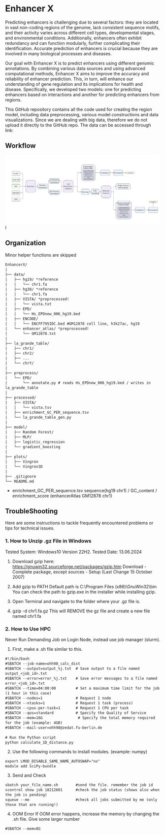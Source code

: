 # Enhancer X

Predicting enhancers is challenging due to several factors: they are located in vast non-coding regions of the genome, lack consistent sequence motifs, and their activity varies across different cell types, developmental stages, and environmental conditions. Additionally, enhancers often exhibit redundancy and can function modularly, further complicating their identification. Accurate prediction of enhancers is crucial because they are involved in many biological processes and diseases. 

Our goal with Enhancer X is to predict enhancers using different genomic annotations. By combining various data sources and using advanced computational methods, Enhancer X aims to improve the accuracy and reliability of enhancer prediction. This, in turn, will enhance our understanding of gene regulation and its implications for health and disease. Specifically, we developed two models: one for predicting enhancers based on interactions and another for predicting enhancers from regions. 

This GitHub repository contains all the code used for creating the region model, including data preprocessing, various model constructions and data visualizations. Since we are dealing with big data, therefore we do not upload it directly to the GitHub repo. The data can be accessed through link: 


## Workflow
![Enhancer X Workflow Overview](OverviewWorkflow.png) I




## Organization
Minor helper functions are skipped
```
EnhancerX/
|
├── data/
|   ├── hg19/ *reference
|   |   └── chr1.fa
|   ├── hg38/ *reference
|   |   └── chr1.fa
|   ├── VISTA/ *preprocessed!
|   |   └── vista.txt
|   ├── EPD/
|   |   └── Hs_EPDnew_006_hg19.bed
|   ├── ENCODE/
|   |   └── ENCFF795IDC.bed #GM12878 cell line, h3k27ac, hg19
|   └── enhancer_atlas/ *preprocessed!
|       └── GM12878.txt
|
├── la_grande_table/
|   ├── chr1/
|   ├── chr2/
|   ├── ...
|   └── chrY/
|
├── preprocess/
|   └── EPD/
|       └── annotate.py # reads Hs_EPDnew_006_hg19.bed / writes in la_grande_table
|
├── processed/
|   ├── VISTA/
|   |   └── vista.tsv 
|   ├── enrichment_GC_PER_sequence.tsv
|   └── la_grande_table_gen.py
|
├── model/
|   ├── Random Forest/
|   ├── MLP/
|   ├── logistic_regression
|   └── gradient_boosting
|
├── plots/
|   ├── Vingron
|   └── Vingron3D
|
├── .gitignore
└── README.md
```

* enrichment_GC_PER_sequence.tsv
sequence(hg19 chr1) / GC_content / enrichment_score (enhancerAtlas GM12878 chr1)


## TroubleShooting
Here are some instructions to tackle frequently encountered problems or tips for technical issues.

### 1. How to Unzip .gz File in Windows
Tested System: Windows10 Version 22H2.
Tested Date: 13.06.2024
1. Download gzip here: https://gnuwin32.sourceforge.net/packages/gzip.htm
Download - Complete package, except sources - Setup (Last Change 15 October 2007)

2. Add gzip to PATH
Default path is C:\Program Files (x86)\GnuWin32\bin
You can check the path to gzip.exe in the installer while installing gzip.

3. Open Terminal and navigate to the folder where your .gz file is.

4. gzip -d chr1.fa.gz
This will REMOVE the gz file and create a new file named chr1.fa

### 2. How to Use HPC
Never Run Demanding Job on Login Node, instead use job manager (slurm).
1. First, make a .sh file similar to this.
```
#!/bin/bash
#SBATCH --job-name=ohh98_calc_dist
#SBATCH --output=output_%j.txt  # Save output to a file named output_<job_id>.txt
#SBATCH --error=error_%j.txt    # Save error messages to a file named error_<job_id>.txt
#SBATCH --time=04:00:00         # Set a maximum time limit for the job (1 hour in this case)
#SBATCH --nodes=1               # Request 1 node
#SBATCH --ntasks=1              # Request 1 task (process)
#SBATCH --cpus-per-task=1       # Request 1 CPU per task
#SBATCH --qos=standard          # Specify the Quality of Service
#SBATCH --mem=16G                # Specify the total memory required for the job (example: 4GB)
#SBATCH --mail-user=ohh98@zedat.fu-berlin.de

# Run the Python script
python calculate_1D_distance.py
```
2. Use the following commands to install modules. (example: numpy)
```
export LMOD_DISABLE_SAME_NAME_AUTOSWAP="no"
module add SciPy-bundle
```
3. Send and Check
```
sbatch your_file_name.sh        #send the file. remember the job id
scontrol show job 18212601      #check the job status (shows also when the job is pending)
squeue --me                     #check all jobs submitted by me (only those that are running!)
```
4. OOM Error
If OOM error happens, increase the memory by changing the .sh file. Give some larger number
```
#SBATCH --mem=8G
```
